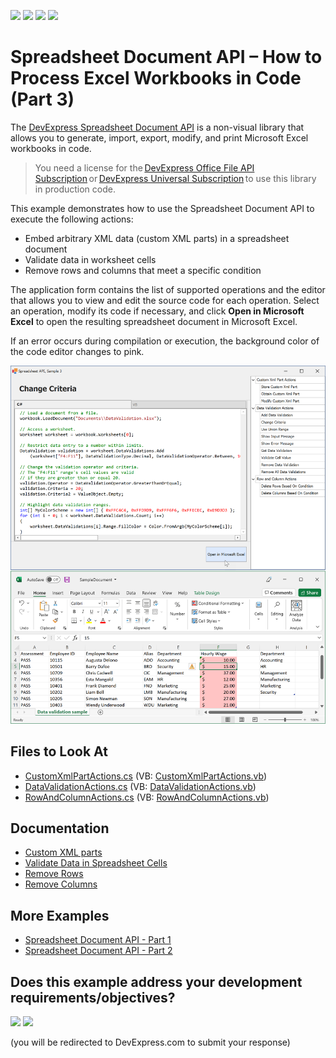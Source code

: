 <!-- default badges list -->
![](https://img.shields.io/endpoint?url=https://codecentral.devexpress.com/api/v1/VersionRange/222666562/23.2.3%2B)
[![](https://img.shields.io/badge/Open_in_DevExpress_Support_Center-FF7200?style=flat-square&logo=DevExpress&logoColor=white)](https://supportcenter.devexpress.com/ticket/details/T834004)
[![](https://img.shields.io/badge/📖_How_to_use_DevExpress_Examples-e9f6fc?style=flat-square)](https://docs.devexpress.com/GeneralInformation/403183)
[![](https://img.shields.io/badge/💬_Leave_Feedback-feecdd?style=flat-square)](#does-this-example-address-your-development-requirementsobjectives)
<!-- default badges end -->

# Spreadsheet Document API – How to Process Excel Workbooks in Code (Part 3)

The [DevExpress Spreadsheet Document API](https://docs.devexpress.com/OfficeFileAPI/14912/spreadsheet-document-api) is a non-visual library that allows you to generate, import, export, modify, and print Microsoft Excel workbooks in code. 

> You need a license for the [DevExpress Office File API Subscription](https://www.devexpress.com/products/net/office-file-api/) or [DevExpress Universal Subscription](https://www.devexpress.com/subscriptions/universal.xml) to use this library in production code. 

This example demonstrates how to use the Spreadsheet Document API to execute the following actions:

- Embed arbitrary XML data (custom XML parts) in a spreadsheet document
- Validate data in worksheet cells
- Remove rows and columns that meet a specific condition

The application form contains the list of supported operations and the editor that allows you to view and edit the source code for each operation. Select an operation, modify its code if necessary, and click **Open in Microsoft Excel** to open the resulting spreadsheet document in Microsoft Excel.

If an error occurs during compilation or execution, the background color of the code editor changes to pink.

![Spreadsheet Document API - List of Supported Operations](./images/spreadsheet-document-api-part-3.png)

<!-- default file list -->

## Files to Look At

* [CustomXmlPartActions.cs](./CS/Spreadsheet_Document_Api_Part_3/CodeExamples/CustomXmlPartActions.cs) (VB: [CustomXmlPartActions.vb](./VB/Spreadsheet_Document_Api_Part_3/CodeExamples/CustomXmlPartActions.vb))
* [DataValidationActions.cs](./CS/Spreadsheet_Document_Api_Part_3/CodeExamples/DataValidationActions.cs) (VB: [DataValidationActions.vb](./VB/Spreadsheet_Document_Api_Part_3/CodeExamples/DataValidationActions.vb))
* [RowAndColumnActions.cs](./CS/Spreadsheet_Document_Api_Part_3/CodeExamples/RowAndColumnActions.cs) (VB: [RowAndColumnActions.vb](./VB/Spreadsheet_Document_Api_Part_3/CodeExamples/RowAndColumnActions.vb))

<!-- default file list end -->

## Documentation

- [Custom XML parts](https://docs.devexpress.com/OfficeFileAPI/DevExpress.Spreadsheet.Workbook.CustomXmlParts)
- [Validate Data in Spreadsheet Cells](https://docs.devexpress.com/OfficeFileAPI/401430/spreadsheet-document-api/data-validation)
- [Remove Rows](https://docs.devexpress.com/OfficeFileAPI/DevExpress.Spreadsheet.RowCollection#remove-rows-that-meet-a-specific-condition)
- [Remove Columns](https://docs.devexpress.com/OfficeFileAPI/DevExpress.Spreadsheet.ColumnCollection#remove-columns-that-meet-a-specific-condition)


## More Examples

- [Spreadsheet Document API - Part 1](https://github.com/DevExpress-Examples/spreadsheet-document-api-examples-part1)
- [Spreadsheet Document API - Part 2](https://github.com/DevExpress-Examples/spreadsheet-document-api-examples-part2)
<!-- feedback -->
## Does this example address your development requirements/objectives?

[<img src="https://www.devexpress.com/support/examples/i/yes-button.svg"/>](https://www.devexpress.com/support/examples/survey.xml?utm_source=github&utm_campaign=spreadsheet-document-api-examples-part3&~~~was_helpful=yes) [<img src="https://www.devexpress.com/support/examples/i/no-button.svg"/>](https://www.devexpress.com/support/examples/survey.xml?utm_source=github&utm_campaign=spreadsheet-document-api-examples-part3&~~~was_helpful=no)

(you will be redirected to DevExpress.com to submit your response)
<!-- feedback end -->
